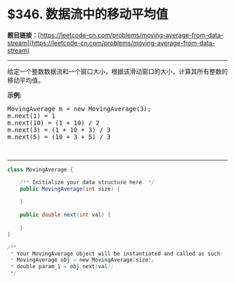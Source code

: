 # $346. 数据流中的移动平均值

**题目链接：**[https://leetcode-cn.com/problems/moving-average-from-data-stream](https://leetcode-cn.com/problems/moving-average-from-data-stream)

---

<div class="content__1Y2H">
 <div class="notranslate">
  <p>给定一个整数数据流和一个窗口大小，根据该滑动窗口的大小，计算其所有整数的移动平均值。</p> 
  <p><strong>示例:</strong></p> 
  <pre class="language-text">MovingAverage m = new MovingAverage(3);
m.next(1) = 1
m.next(10) = (1 + 10) / 2
m.next(3) = (1 + 10 + 3) / 3
m.next(5) = (10 + 3 + 5) / 3
</pre> 
  <p>&nbsp;</p> 
 </div>
</div>

---

```java
class MovingAverage {

    /** Initialize your data structure here. */
    public MovingAverage(int size) {
        
    }
    
    public double next(int val) {
        
    }
}

/**
 * Your MovingAverage object will be instantiated and called as such:
 * MovingAverage obj = new MovingAverage(size);
 * double param_1 = obj.next(val);
 */
```